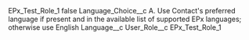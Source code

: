 <?xml version="1.0" encoding="UTF-8"?>
<CustomMetadata xmlns="http://soap.sforce.com/2006/04/metadata" xmlns:xsi="http://www.w3.org/2001/XMLSchema-instance" xmlns:xsd="http://www.w3.org/2001/XMLSchema">
    <label>EPx_Test_Role_1</label>
    <protected>false</protected>
    <values>
        <field>Language_Choice__c</field>
        <value xsi:type="xsd:string">A. Use Contact&apos;s preferred language if present and in the available list of supported EPx languages; otherwise use English</value>
    </values>
    <values>
        <field>Language__c</field>
        <value xsi:nil="true"/>
    </values>
    <values>
        <field>User_Role__c</field>
        <value xsi:type="xsd:string">EPx_Test_Role_1</value>
    </values>
</CustomMetadata>
